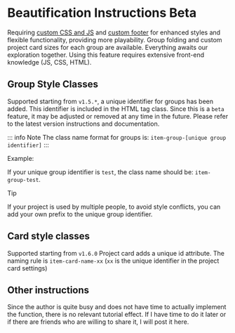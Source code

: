 # Beautification Instructions Beta

 Requiring [custom CSS and JS](./custom_js_css.md) and [custom footer](../usage/custom_footer.md) for enhanced styles and flexible functionality, providing more playability. Group folding and custom project card sizes for each group are available. Everything awaits our exploration together. Using this feature requires extensive front-end knowledge (JS, CSS, HTML).

## Group Style Classes

Supported starting from `v1.5.*`, a unique identifier for groups has been added. This identifier is included in the HTML tag class. Since this is a `beta` feature, it may be adjusted or removed at any time in the future. Please refer to the latest version instructions and documentation.

::: info Note
The class name format for groups is: `item-group-[unique group identifier]`
:::

Example:

If your unique group identifier is `test`, the class name should be: `item-group-test`.

> [!TIP]
> If your project is used by multiple people, to avoid style conflicts, you can add your own prefix to the unique group identifier.

## Card style classes

Supported starting from `v1.6.0`
Project card adds a unique id attribute. The naming rule is `item-card-name-xx` (`xx` is the unique identifier in the project card settings)


## Other instructions
Since the author is quite busy and does not have time to actually implement the function, there is no relevant tutorial effect. If I have time to do it later or if there are friends who are willing to share it, I will post it here.